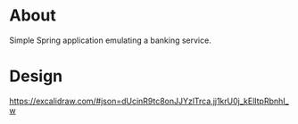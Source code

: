 # About

Simple Spring application emulating a banking service.

# Design

https://excalidraw.com/#json=dUcinR9tc8onJJYzlTrca,jj1krU0j_kElItpRbnhI_w